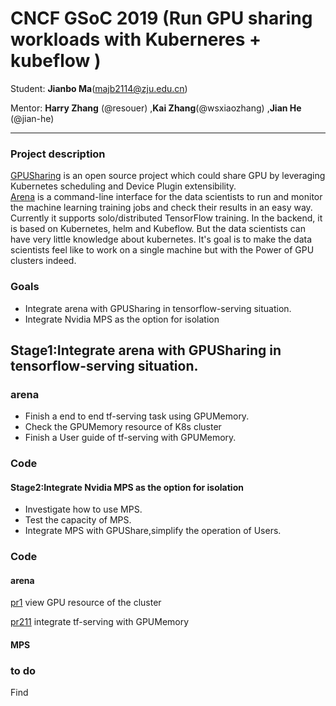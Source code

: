 # CNCF GSoC 2019 (Run GPU sharing workloads with Kuberneres + kubeflow )
Student: **Jianbo Ma**(majb2114@zju.edu.cn)  

Mentor:  **Harry Zhang** (@resouer) ,**Kai Zhang**(@wsxiaozhang) ,**Jian He** (@jian-he)    
  
----

### Project description  
[GPUSharing]((https://github.com/AliyunContainerService/gpushare-scheduler-extender)) is an open source project which could share GPU by leveraging Kubernetes scheduling and Device Plugin extensibility.  
[Arena](https://github.com/kubeflow/arena) is a command-line interface for the data scientists to run and monitor the machine learning training jobs and check their results in an easy way.   Currently it supports solo/distributed TensorFlow training. In the backend, it is based on Kubernetes, helm and Kubeflow. But the data scientists can have very little knowledge about kubernetes.  It's goal is to make the data scientists feel like to work on a single machine but with the Power of GPU clusters indeed.

  
### Goals
* Integrate arena with GPUSharing in tensorflow-serving situation.
* Integrate Nvidia MPS as the option for isolation

## Stage1:Integrate arena with GPUSharing in tensorflow-serving situation.
### arena
* Finish a end to end tf-serving task using GPUMemory.  
* Check the GPUMemory resource of K8s cluster  
* Finish a User guide of tf-serving with GPUMemory.
### Code

#### Stage2:Integrate Nvidia MPS as the option for isolation

* Investigate how to use MPS.
* Test the capacity of MPS.  
* Integrate MPS with GPUShare,simplify the operation of Users.


### Code
#### arena
[pr1](https://github.com/kubeflow/arena/pull/226) view GPU resource of the cluster  

[pr211](https://github.com/kubeflow/arena/pull/211) integrate tf-serving with GPUMemory

#### MPS




### to do
Find 

